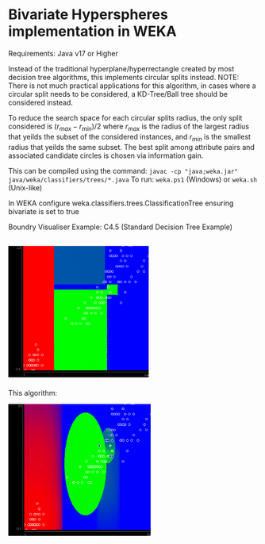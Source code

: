 # Bivariate Hyperspheres implementation in WEKA
Requirements: 
    Java v17 or Higher

Instead of the traditional hyperplane/hyperrectangle created by most decision tree algorithms, this implements circular splits instead.
NOTE: There is not much practical applications for this algorithm, in cases where a circular split needs to be considered, a KD-Tree/Ball tree should be considered instead.


To reduce the search space for each circular splits radius, the only split considered is $(r_{max} - r_{min})/2$ where $r_{max}$ is the radius of the largest radius that yeilds the subset of the considered instances, and $r_{min}$ is the smallest radius that yeilds the same subset.
The best split among attribute pairs and associated candidate circles is chosen via information gain.

This can be compiled using the command: `javac -cp "java;weka.jar" java/weka/classifiers/trees/*.java`
To run: `weka.ps1` (Windows) or `weka.sh` (Unix-like)

In WEKA configure weka.classifiers.trees.ClassificationTree ensuring bivariate is set to true

Boundry Visualiser Example:
C4.5 (Standard Decision Tree Example)

![Example_1](Images/Boundry_Vis_C4.5.png)
---
This algorithm:

![Example_2](Images/Boundry_Vis_Circular.png)